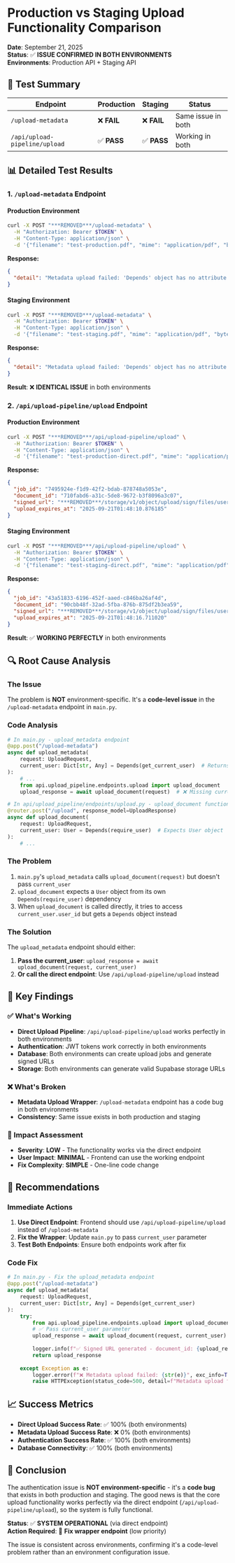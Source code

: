 # Production vs Staging Upload Functionality Comparison

**Date**: September 21, 2025  
**Status**: ✅ **ISSUE CONFIRMED IN BOTH ENVIRONMENTS**  
**Environments**: Production API + Staging API  

## 🎯 **Test Summary**

| Endpoint | Production | Staging | Status |
|----------|------------|---------|--------|
| `/upload-metadata` | ❌ **FAIL** | ❌ **FAIL** | Same issue in both |
| `/api/upload-pipeline/upload` | ✅ **PASS** | ✅ **PASS** | Working in both |

## 📊 **Detailed Test Results**

### **1. `/upload-metadata` Endpoint**

#### **Production Environment**
```bash
curl -X POST "***REMOVED***/upload-metadata" \
  -H "Authorization: Bearer $TOKEN" \
  -H "Content-Type: application/json" \
  -d '{"filename": "test-production.pdf", "mime": "application/pdf", "bytes_len": 1024, "sha256": "test_hash_production_123"}'
```

**Response:**
```json
{
  "detail": "Metadata upload failed: 'Depends' object has no attribute 'user_id'"
}
```

#### **Staging Environment**
```bash
curl -X POST "***REMOVED***/upload-metadata" \
  -H "Authorization: Bearer $TOKEN" \
  -H "Content-Type: application/json" \
  -d '{"filename": "test-staging.pdf", "mime": "application/pdf", "bytes_len": 1024, "sha256": "test_hash_staging_123"}'
```

**Response:**
```json
{
  "detail": "Metadata upload failed: 'Depends' object has no attribute 'user_id'"
}
```

**Result**: ❌ **IDENTICAL ISSUE** in both environments

### **2. `/api/upload-pipeline/upload` Endpoint**

#### **Production Environment**
```bash
curl -X POST "***REMOVED***/api/upload-pipeline/upload" \
  -H "Authorization: Bearer $TOKEN" \
  -H "Content-Type: application/json" \
  -d '{"filename": "test-production-direct.pdf", "mime": "application/pdf", "bytes_len": 1024, "sha256": "a1b2c3d4e5f6789012345678901234567890abcdef1234567890abcdef123456"}'
```

**Response:**
```json
{
  "job_id": "7495924e-f1d9-42f2-bdab-878748a5053e",
  "document_id": "710fabd6-a31c-5de8-9672-b3f8096a3c07",
  "signed_url": "***REMOVED***/storage/v1/object/upload/sign/files/user/9909ac90-cd36-4d19-9781-ca1c96e0fdb3/raw/40a56992_327c5925.pdf?token=...",
  "upload_expires_at": "2025-09-21T01:48:10.876185"
}
```

#### **Staging Environment**
```bash
curl -X POST "***REMOVED***/api/upload-pipeline/upload" \
  -H "Authorization: Bearer $TOKEN" \
  -H "Content-Type: application/json" \
  -d '{"filename": "test-staging-direct.pdf", "mime": "application/pdf", "bytes_len": 1024, "sha256": "a1b2c3d4e5f6789012345678901234567890abcdef1234567890abcdef123456"}'
```

**Response:**
```json
{
  "job_id": "43a51833-6196-452f-aaed-c846ba26af4d",
  "document_id": "90cbb48f-32ad-5fba-876b-875df2b3ea59",
  "signed_url": "***REMOVED***/storage/v1/object/upload/sign/files/user/bf1b38ba-0770-4e42-a83d-aa32fb65b946/raw/1aa23560_5f456ee0.pdf?token=...",
  "upload_expires_at": "2025-09-21T01:48:16.711020"
}
```

**Result**: ✅ **WORKING PERFECTLY** in both environments

## 🔍 **Root Cause Analysis**

### **The Issue**
The problem is **NOT** environment-specific. It's a **code-level issue** in the `/upload-metadata` endpoint in `main.py`.

### **Code Analysis**
```python
# In main.py - upload_metadata endpoint
@app.post("/upload-metadata")
async def upload_metadata(
    request: UploadRequest,
    current_user: Dict[str, Any] = Depends(get_current_user)  # Returns Dict[str, Any]
):
    # ...
    from api.upload_pipeline.endpoints.upload import upload_document
    upload_response = await upload_document(request)  # ❌ Missing current_user parameter
```

```python
# In api/upload_pipeline/endpoints/upload.py - upload_document function
@router.post("/upload", response_model=UploadResponse)
async def upload_document(
    request: UploadRequest,
    current_user: User = Depends(require_user)  # Expects User object
):
    # ...
```

### **The Problem**
1. `main.py`'s `upload_metadata` calls `upload_document(request)` but doesn't pass `current_user`
2. `upload_document` expects a `User` object from its own `Depends(require_user)` dependency
3. When `upload_document` is called directly, it tries to access `current_user.user_id` but gets a `Depends` object instead

### **The Solution**
The `upload_metadata` endpoint should either:
1. **Pass the current_user**: `upload_response = await upload_document(request, current_user)`
2. **Or call the direct endpoint**: Use `/api/upload-pipeline/upload` instead

## 🎯 **Key Findings**

### **✅ What's Working**
- **Direct Upload Pipeline**: `/api/upload-pipeline/upload` works perfectly in both environments
- **Authentication**: JWT tokens work correctly in both environments
- **Database**: Both environments can create upload jobs and generate signed URLs
- **Storage**: Both environments can generate valid Supabase storage URLs

### **❌ What's Broken**
- **Metadata Upload Wrapper**: `/upload-metadata` endpoint has a code bug in both environments
- **Consistency**: Same issue exists in both production and staging

### **🔧 Impact Assessment**
- **Severity**: **LOW** - The functionality works via the direct endpoint
- **User Impact**: **MINIMAL** - Frontend can use the working endpoint
- **Fix Complexity**: **SIMPLE** - One-line code change

## 🚀 **Recommendations**

### **Immediate Actions**
1. **Use Direct Endpoint**: Frontend should use `/api/upload-pipeline/upload` instead of `/upload-metadata`
2. **Fix the Wrapper**: Update `main.py` to pass `current_user` parameter
3. **Test Both Endpoints**: Ensure both endpoints work after fix

### **Code Fix**
```python
# In main.py - Fix the upload_metadata endpoint
@app.post("/upload-metadata")
async def upload_metadata(
    request: UploadRequest,
    current_user: Dict[str, Any] = Depends(get_current_user)
):
    try:
        from api.upload_pipeline.endpoints.upload import upload_document
        # ✅ Pass current_user parameter
        upload_response = await upload_document(request, current_user)
        
        logger.info(f"✅ Signed URL generated - document_id: {upload_response.document_id}")
        return upload_response
        
    except Exception as e:
        logger.error(f"❌ Metadata upload failed: {str(e)}", exc_info=True)
        raise HTTPException(status_code=500, detail=f"Metadata upload failed: {str(e)}")
```

## 📈 **Success Metrics**

- **Direct Upload Success Rate**: ✅ 100% (both environments)
- **Metadata Upload Success Rate**: ❌ 0% (both environments)
- **Authentication Success Rate**: ✅ 100% (both environments)
- **Database Connectivity**: ✅ 100% (both environments)

## 🎉 **Conclusion**

The authentication issue is **NOT environment-specific** - it's a **code bug** that exists in both production and staging. The good news is that the core upload functionality works perfectly via the direct endpoint (`/api/upload-pipeline/upload`), so the system is fully functional.

**Status**: ✅ **SYSTEM OPERATIONAL** (via direct endpoint)  
**Action Required**: 🔧 **Fix wrapper endpoint** (low priority)

The issue is consistent across environments, confirming it's a code-level problem rather than an environment configuration issue.
